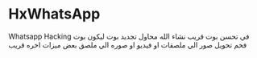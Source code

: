 # HxWhatsApp
Whatsapp Hacking 
في تحسن بوت قريب نشاء الله 
محاول تجديد بوت ليكون بوت فخم
تحويل صور الي ملصقات او فيديو
او صوره الي ملصق 
بعض ميزات اخره قريب 
